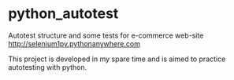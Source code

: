 # python_autotest
Autotest structure and some tests for e-commerce web-site http://selenium1py.pythonanywhere.com

This project is developed in my spare time and is aimed to practice autotesting with python.